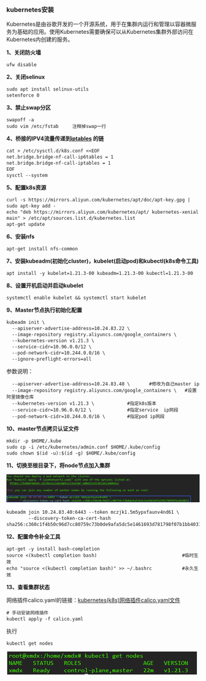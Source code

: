 ### kubernetes安装

​	Kubernetes是由谷歌开发的一个开源系统，用于在集群内运行和管理以容器微服务为基础的应用。使用Kubernetes需要确保可以从Kubernetes集群外部访问在Kubernetes内创建的服务。

**1、关闭防火墙**

```
ufw disable
```

**2、关闭selinux**

```
sudo apt install selinux-utils
setenforce 0
```

**3、禁止swap分区**

```
swapoff -a
sudo vim /etc/fstab		注释掉swap一行
```

**4、桥接的IPV4流量传递到[iptables](https://so.csdn.net/so/search?q=iptables&spm=1001.2101.3001.7020) 的链**

```
cat > /etc/sysctl.d/k8s.conf <<EOF
net.bridge.bridge-nf-call-ip6tables = 1
net.bridge.bridge-nf-call-iptables = 1
EOF
sysctl --system
```

**5、配置k8s资源**

```
curl -s https://mirrors.aliyun.com/kubernetes/apt/doc/apt-key.gpg | sudo apt-key add -
echo "deb https://mirrors.aliyun.com/kubernetes/apt/ kubernetes-xenial main" > /etc/apt/sources.list.d/kubernetes.list
apt-get update
```

**6、安装nfs**

```
apt-get install nfs-common
```

**7、安装kubeadm(初始化cluster)，kubelet(启动pod)和kubectl(k8s命令工具)**

```
apt install -y kubelet=1.21.3-00 kubeadm=1.21.3-00 kubectl=1.21.3-00
```

**8、设置开机启动并启动kubelet**

```
systemctl enable kubelet && systemctl start kubelet
```



**9、Master节点执行初始化配置**

```
kubeadm init \
  --apiserver-advertise-address=10.24.83.22 \
  --image-repository registry.aliyuncs.com/google_containers \
  --kubernetes-version v1.21.3 \
  --service-cidr=10.96.0.0/12 \
  --pod-network-cidr=10.244.0.0/16 \
  --ignore-preflight-errors=all
```

参数说明：

```
  --apiserver-advertise-address=10.24.83.40 \       #修改为自己master ip
  --image-repository registry.aliyuncs.com/google_containers \   #设置阿里镜像仓库
  --kubernetes-version v1.21.3 \         	#指定k8s版本
  --service-cidr=10.96.0.0/12 \   			#指定service  ip网段
  --pod-network-cidr=10.244.0.0/16 \		#指定pod ip网段

```

**10、master节点拷贝认证文件**

```
mkdir -p $HOME/.kube
sudo cp -i /etc/kubernetes/admin.conf $HOME/.kube/config
sudo chown $(id -u):$(id -g) $HOME/.kube/config
```

**11、切换至根目录下，将node节点加入集群**

![](01.assets/image-20230319175053980.png)

```
kubeadm join 10.24.83.40:6443 --token mczjk1.5m5ypxfaunv4nd61 \
        --discovery-token-ca-cert-hash sha256:c360c1f4b50c96d7cc80759c73b0de9afa5dc5e1461693d781798f07b1bb4031
```

**12、配置命令补全工具**

```
apt-get -y install bash-completion
source <(kubectl completion bash)                               #临时生效
echo "source <(kubectl completion bash)" >> ~/.bashrc           #永久生效
```

**13、查看集群状态**

网络插件calico.yaml的链接：[kubernetes(k8s)网络插件calico.yaml文件](https://blog.csdn.net/moyuanbomo/article/details/123092448)

```
# 手动安装网络插件
kubectl apply -f calico.yaml
```

执行

```
kubectl get nodes
```

![](01.assets/image-20230319175534432.png)